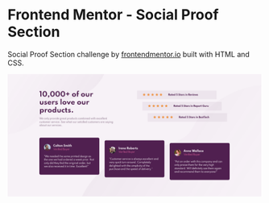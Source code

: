 # Frontend Mentor - Social Proof Section

Social Proof Section challenge by [frontendmentor.io](https://www.frontendmentor.io) built with HTML and CSS.

![Design preview for the social proof section cahllenge](./images/preview.png)

